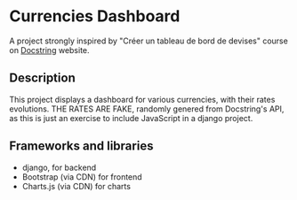 # Currencies Dashboard
A project strongly inspired by "Créer un tableau de bord de devises" course 
on [Docstring](https://www.docstring.fr/) website.

## Description
This project displays a dashboard for various currencies, with their rates evolutions.
THE RATES ARE FAKE, randomly genered from Docstring's API, as this is just an exercise 
to include JavaScript in a django project.

## Frameworks and libraries
- django, for backend
- Bootstrap (via CDN) for frontend
- Charts.js (via CDN) for charts
